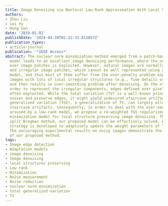 ```yaml
---
title: Image Denoising via Nonlocal Low Rank Approximation With Local Structure Preserving
authors:
- Zhou Liu
- Lei Yu
- Hong Sun
date: '2019-01-01'
publishDate: '2024-04-20T02:22:33.812057Z'
publication_types:
- article-journal
publication: '*IEEE Access*'
abstract: The nuclear norm minimization method emerged from a patch-based low-rank
  model leads to an excellent image denoising performance, where the non-local self-similarity
  over image patches is exploited. However, natural images are normally with complex
  and irregular image patches, which cannot be well represented using only a low-rank
  model, and thus most of them suffer from the over-penalty problem especially for
  images with lots of local irregular structures (e.g., fine details or sharp edges),
  and then results in over-smoothing problem after denoising. On the other hand, in
  order to represent the irregular components, edges defined over pixel level are
  often exploited. While the total variation (TV) is a well-known prior to remove
  noises and preserve edges, it might yield undesired staircase artifacts. The total
  generalized variation (TGV), a generalization of TV, can largely alleviate such
  staircase artifacts. Consequently, in order to deal with the over-smoothing problem
  aroused by a low-rank model, we propose a re-weighted TGV regularized nuclear norm
  minimization model for local structure preserving image denoising. Thanks to the
  split Bregman method, our proposed model can be effectively solved. A re-weighted
  strategy is developed to adaptively update the weight parameters of TGV regularization.
  The encouraging experimental results on noisy images demonstrate the effectiveness
  of our proposed method.
tags:
- Image edge detection
- Adaptation models
- image denoising
- Image denoising
- local structures preserving
- Low rank
- Minimization
- Noise measurement
- Noise reduction
- nuclear norm minimization
- total generalized variation
- TV
---
```

